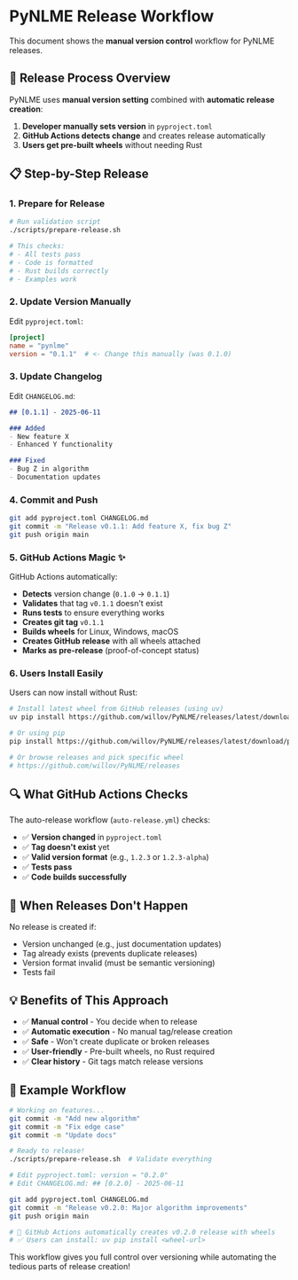 # PyNLME Release Workflow

This document shows the **manual version control** workflow for PyNLME releases.

## 🎯 Release Process Overview

PyNLME uses **manual version setting** combined with **automatic release creation**:

1. **Developer manually sets version** in `pyproject.toml`
2. **GitHub Actions detects change** and creates release automatically
3. **Users get pre-built wheels** without needing Rust

## 📋 Step-by-Step Release

### 1. Prepare for Release

```bash
# Run validation script
./scripts/prepare-release.sh

# This checks:
# - All tests pass
# - Code is formatted
# - Rust builds correctly
# - Examples work
```

### 2. Update Version Manually

Edit `pyproject.toml`:

```toml
[project]
name = "pynlme"
version = "0.1.1"  # <- Change this manually (was 0.1.0)
```

### 3. Update Changelog

Edit `CHANGELOG.md`:

```markdown
## [0.1.1] - 2025-06-11

### Added
- New feature X
- Enhanced Y functionality

### Fixed
- Bug Z in algorithm
- Documentation updates
```

### 4. Commit and Push

```bash
git add pyproject.toml CHANGELOG.md
git commit -m "Release v0.1.1: Add feature X, fix bug Z"
git push origin main
```

### 5. GitHub Actions Magic ✨

GitHub Actions automatically:
- **Detects** version change (`0.1.0` → `0.1.1`)
- **Validates** that tag `v0.1.1` doesn't exist
- **Runs tests** to ensure everything works
- **Creates git tag** `v0.1.1`
- **Builds wheels** for Linux, Windows, macOS
- **Creates GitHub release** with all wheels attached
- **Marks as pre-release** (proof-of-concept status)

### 6. Users Install Easily

Users can now install without Rust:

```bash
# Install latest wheel from GitHub releases (using uv)
uv pip install https://github.com/willov/PyNLME/releases/latest/download/pynlme-0.1.1-cp38-abi3-linux_x86_64.whl

# Or using pip
pip install https://github.com/willov/PyNLME/releases/latest/download/pynlme-0.1.1-cp38-abi3-linux_x86_64.whl

# Or browse releases and pick specific wheel
# https://github.com/willov/PyNLME/releases
```

## 🔍 What GitHub Actions Checks

The auto-release workflow (`auto-release.yml`) checks:

- ✅ **Version changed** in `pyproject.toml`
- ✅ **Tag doesn't exist** yet
- ✅ **Valid version format** (e.g., `1.2.3` or `1.2.3-alpha`)
- ✅ **Tests pass**
- ✅ **Code builds successfully**

## 🚫 When Releases Don't Happen

No release is created if:
- Version unchanged (e.g., just documentation updates)
- Tag already exists (prevents duplicate releases)
- Version format invalid (must be semantic versioning)
- Tests fail

## 💡 Benefits of This Approach

- ✅ **Manual control** - You decide when to release
- ✅ **Automatic execution** - No manual tag/release creation
- ✅ **Safe** - Won't create duplicate or broken releases
- ✅ **User-friendly** - Pre-built wheels, no Rust required
- ✅ **Clear history** - Git tags match release versions

## 🎯 Example Workflow

```bash
# Working on features...
git commit -m "Add new algorithm"
git commit -m "Fix edge case"
git commit -m "Update docs"

# Ready to release!
./scripts/prepare-release.sh  # Validate everything

# Edit pyproject.toml: version = "0.2.0"
# Edit CHANGELOG.md: ## [0.2.0] - 2025-06-11

git add pyproject.toml CHANGELOG.md
git commit -m "Release v0.2.0: Major algorithm improvements"
git push origin main

# 🤖 GitHub Actions automatically creates v0.2.0 release with wheels
# ✅ Users can install: uv pip install <wheel-url>
```

This workflow gives you full control over versioning while automating the tedious parts of release creation!
